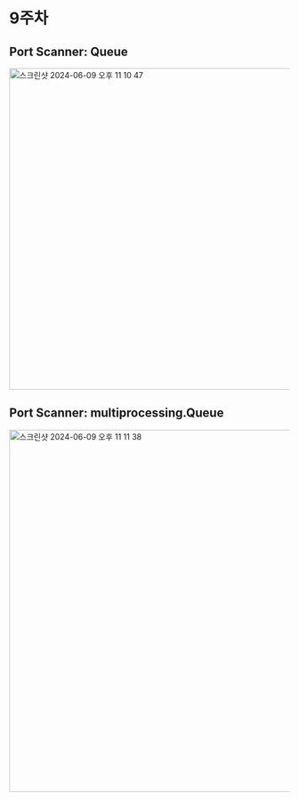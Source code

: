 # 9주차

## Port Scanner: Queue
<img width="578" alt="스크린샷 2024-06-09 오후 11 10 47" src="https://github.com/mikaniz/CPython-Guide/assets/92143119/0324137d-04d9-4c2b-af4b-e19372150142">

## Port Scanner: multiprocessing.Queue
<img width="651" alt="스크린샷 2024-06-09 오후 11 11 38" src="https://github.com/mikaniz/CPython-Guide/assets/92143119/7e13a666-2135-4c76-ad13-fdfa6f955ed1">
